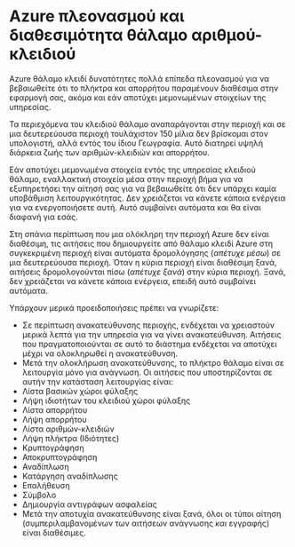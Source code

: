 <properties
    pageTitle="Τι πρέπει να κάνετε σε περίπτωση μια Azure υπηρεσίας διαταραχή που επηρεάζει το Azure κλειδί θάλαμο | Microsoft Azure"
    description="Μάθετε τι μπορείτε να κάνετε σε περίπτωση μη Διακοπή υπηρεσίας Azure που επηρεάζει το Azure κλειδί θάλαμο."
    services="key-vault"
    documentationCenter=""
    authors="adamglick"
    manager="mbaldwin"
    editor=""/>

<tags
    ms.service="key-vault"
    ms.workload="key-vault"
    ms.tgt_pltfrm="na"
    ms.devlang="na"
    ms.topic="article"
    ms.date="08/26/2016"
    ms.author="sumedhb;aglick"/>


# <a name="azure-key-vault-availability-and-redundancy"></a>Azure πλεονασμού και διαθεσιμότητα θάλαμο αριθμού-κλειδιού

Azure θάλαμο κλειδί δυνατότητες πολλά επίπεδα πλεονασμού για να βεβαιωθείτε ότι το πλήκτρα και απορρήτου παραμένουν διαθέσιμα στην εφαρμογή σας, ακόμα και εάν αποτύχει μεμονωμένων στοιχείων της υπηρεσίας.

Τα περιεχόμενα του κλειδιού θάλαμο αναπαράγονται στην περιοχή και σε μια δευτερεύουσα περιοχή τουλάχιστον 150 μίλια δεν βρίσκομαι στον υπολογιστή, αλλά εντός του ίδιου Γεωγραφία. Αυτό διατηρεί υψηλή διάρκεια ζωής των αριθμών-κλειδιών και απορρήτου.

Εάν αποτύχει μεμονωμένα στοιχεία εντός της υπηρεσίας κλειδιού θάλαμο, εναλλακτική στοιχεία μέσα στην περιοχή βήμα για να εξυπηρετήσει την αίτησή σας για να βεβαιωθείτε ότι δεν υπάρχει καμία υποβάθμιση λειτουργικότητας. Δεν χρειάζεται να κάνετε κάποια ενέργεια για να ενεργοποιήσετε αυτή. Αυτό συμβαίνει αυτόματα και θα είναι διαφανή για εσάς.

Στη σπάνια περίπτωση που μια ολόκληρη την περιοχή Azure δεν είναι διαθέσιμη, τις αιτήσεις που δημιουργείτε από θάλαμο κλειδί Azure στη συγκεκριμένη περιοχή είναι αυτόματα δρομολόγησης (*απέτυχε μέσω*) σε μια δευτερεύουσα περιοχή. Όταν η κύρια περιοχή είναι διαθέσιμη ξανά, αιτήσεις δρομολογούνται πίσω (*απέτυχε ξανά*) στην κύρια περιοχή. Ξανά, δεν χρειάζεται να κάνετε κάποια ενέργεια, επειδή αυτό συμβαίνει αυτόματα.

Υπάρχουν μερικά προειδοποιήσεις πρέπει να γνωρίζετε:

* Σε περίπτωση ανακατεύθυνσης περιοχής, ενδέχεται να χρειαστούν μερικά λεπτά για την υπηρεσία για να γίνει ανακατεύθυνση. Αιτήσεις που πραγματοποιούνται σε αυτό το διάστημα ενδέχεται να αποτύχει μέχρι να ολοκληρωθεί η ανακατεύθυνση.
* Μετά την ολοκλήρωση ανακατεύθυνσης, το πλήκτρο θάλαμο είναι σε λειτουργία μόνο για ανάγνωση. Οι αιτήσεις που υποστηρίζονται σε αυτήν την κατάσταση λειτουργίας είναι:
 * Λίστα βασικών χώροι φύλαξης
 * Λήψη ιδιοτήτων του κλειδιού χώροι φύλαξης
 * Λίστα απορρήτου
 * Λήψη απορρήτου
 * Λίστα αριθμών-κλειδιών
 * Λήψη πλήκτρα (Ιδιότητες)
 * Κρυπτογράφηση
 * Αποκρυπτογράφηση
 * Αναδίπλωση
 * Κατάργηση αναδίπλωσης
 * Επαλήθευση
 * Σύμβολο
 * Δημιουργία αντιγράφων ασφαλείας
* Μετά την αποτυχία ανακατεύθυνσης είναι ξανά, όλοι οι τύποι αίτηση (συμπεριλαμβανομένων των αιτήσεων ανάγνωσης *και* εγγραφής) είναι διαθέσιμες.
